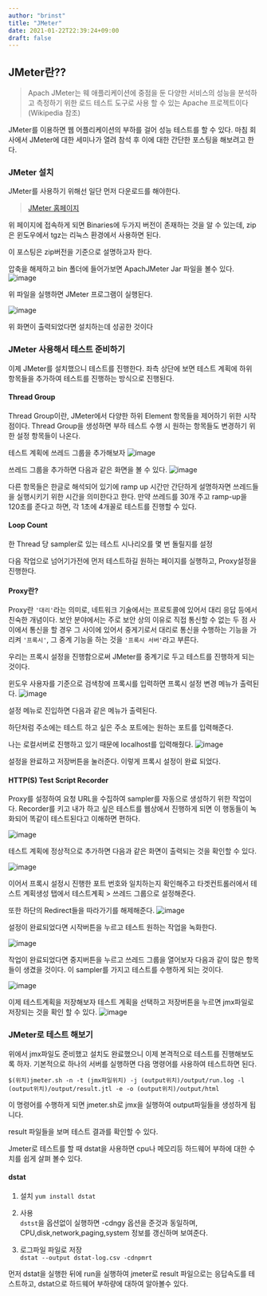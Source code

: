 ```yaml
---
author: "brinst"
title: "JMeter"
date: 2021-01-22T22:39:24+09:00
draft: false
---
```


## JMeter란??
>Apach JMeter는 웨 애플리케이션에 중점을 둔 다양한 서비스의 성능을 분석하고 측정하기 위한 로드 테스트 도구로 사용 할 수 있는 Apache 프로젝트이다(Wikipedia 참조)

JMeter를 이용하면 웹 어플리케이션의 부하를 걸어 성능 테스트를 할 수 있다.
마침 회사에서 JMeter에 대한 세미나가 열려 참석 후 이에 대한 간단한 포스팅을 해보려고 한다.

### JMeter 설치
JMeter를 사용하기 위해선 일단 먼저 다운로드를 해야한다.
>[JMeter 홈페이지](https://jmeter.apache.org/download_jmeter.cgi)

위 페이지에 접속하게 되면 Binaries에 두가지 버전이 존재하는 것을 알 수 있는데,
zip은 윈도우에서 tgz는 리눅스 환경에서 사용하면 된다.

이 포스팅은 zip버전을 기준으로 설명하고자 한다.

압축을 해제하고 bin 폴더에 들어가보면 ApachJMeter Jar 파일을 볼수 있다.
![image](https://user-images.githubusercontent.com/60083557/105463231-154aa380-5cd3-11eb-8877-1ec9a6e9a344.png)

위 파일을 실행하면 JMeter 프로그램이 실행된다.


![image](https://user-images.githubusercontent.com/60083557/105463385-55aa2180-5cd3-11eb-80f6-d30d3e453da8.png)

위 화면이 출력되었다면 설치하는데 성공한 것이다

### JMeter 사용해서 테스트 준비하기
이제 JMeter를 설치했으니 테스트를 진행한다.
좌측 상단에 보면 테스트 계획에 하위 항목들을 추가하여 테스트를 진행하는 방식으로 진행된다. 

#### Thread Group
Thread Group이란, JMeter에서 다양한 하위 Element 항목들을 제어하기 위한 시작점이다. Thread Group을 생성하면 부하 테스트 수행 시 원하는 항목들도 변경하기 위한 설정 항목들이 나온다.

테스트 계획에 쓰레드 그룹을 추가해보자
![image](https://user-images.githubusercontent.com/60083557/105463699-cbae8880-5cd3-11eb-8d4f-69fb0d44a4c1.png)

쓰레드 그룹을 추가하면 다음과 같은 화면을 볼 수 있다.
![image](https://user-images.githubusercontent.com/60083557/105463902-1203e780-5cd4-11eb-8dff-2f928991001b.png)

다른 항목들은 한글로 해석되어 있기에 ramp up 시간만 간단하게 설명하자면 쓰레드들을 실행시키기 위한 시간을 의미한다고 한다.
만약 쓰레드를 30개 주고 ramp-up을 120초를 준다고 하면, 각 1초에 4개꼴로 테스트를 진행할 수 있다.

#### Loop Count
한 Thread 당 sampler로 있는 테스트 시나리오를 몇 번 돌릴지를 설정

다음 작업으로 넘어기가전에 먼저 테스트하길 원하는 페이지를 실행하고, Proxy설정을 진행한다.

#### Proxy란?
Proxy란 `'대리'`라는 의미로, 네트워크 기술에서는 프로토콜에 있어서 대리 응답 등에서 친숙한 개념이다.
보안 분야에서는 주로 보안 상의 이유로 직접 통신할 수 없는 두 점 사이에서 통신을 할 경우 그 사이에 있어서 중게기로서 대리로 통신을 수행하는 기능을 가리켜 `'프록시'`, 그 중계 기능을 하는 것을 `'프록시 서버'`라고 부른다.

우리는 프록시 설정을 진행함으로써 JMeter를 중계기로 두고 테스트를 진행하게 되는 것이다.

윈도우 사용자를 기준으로 검색창에 프록시를 입력하면 프록시 설정 변경 메뉴가 출력된다.
![image](https://user-images.githubusercontent.com/60083557/105465223-fef21700-5cd5-11eb-9267-1bbcd320f9ea.png)

설정 메뉴로 진입하면 다음과 같은 메뉴가 출력된다.

하단처럼 주소에는 테스트 하고 싶은 주소 포트에는 원하는 포트를 입력해준다.

나는 로컬서버로 진행하고 있기 때문에 localhost를 입력해줬다.
![image](https://user-images.githubusercontent.com/60083557/105465380-2ba62e80-5cd6-11eb-81c7-5cce66e035a1.png)

설정을 완료하고 저장버튼을 눌러준다. 이렇게 프록시 설정이 완료 되었다.


#### HTTP(S) Test Script Recorder
Proxy를 설정하여 요청 URL을 수집하여 sampler를 자동으로 생성하기 위한 작업이다.
Recorder를 키고 내가 하고 싶은 테스트를 웹상에서 진행하게 되면 이 행동들이 녹화되어 똑같이 테스트된다고 이해하면 편하다.

![image](https://user-images.githubusercontent.com/60083557/105464287-a79f7700-5cd4-11eb-80c5-20b86792a2a8.png)

테스트 계획에 정상적으로 추가하면 다음과 같은 화면이 출력되는 것을 확인할 수 있다.

![image](https://user-images.githubusercontent.com/60083557/105464679-4af08c00-5cd5-11eb-9ba3-e476c2174aa5.png)

이어서 프록시 설정시 진행한 포트 번호와 일치하는지 확인해주고
타겟컨트롤러에서 테스트 계획생성 탭에서 테스트계획 > 쓰레드 그룹으로 설정해준다.

또한 하단의 Redirect들을 따라가기를 해제해준다.
![image](https://user-images.githubusercontent.com/60083557/105466017-0534c300-5cd7-11eb-82f2-ef436972fd3c.png)


설정이 완료되었다면 시작버튼을 누르고 테스트 원하는 작업을 녹화한다.

![image](https://user-images.githubusercontent.com/60083557/105466444-93a94480-5cd7-11eb-8d49-044a62a1cb46.png)

작업이 완료되었다면 중지버튼을 누르고 쓰레드 그룹을 열어보자
다음과 같이 많은 항목들이 생겼을 것이다.
이 sampler를 가지고 테스트를 수행하게 되는 것이다.

![image](https://user-images.githubusercontent.com/60083557/105466681-f26ebe00-5cd7-11eb-8a11-886edbc23500.png)

이제 테스트계획을 저장해보자
테스트 계획을 선택하고 저장버튼을 누르면 jmx파일로 저장되는 것을 확인 할 수 있다.
![image](https://user-images.githubusercontent.com/60083557/105466824-29dd6a80-5cd8-11eb-93e3-7d5fd0296193.png)

### JMeter로 테스트 해보기
위에서 jmx파일도 준비했고 설치도 완료했으니 이제 본격적으로 테스트를 진행해보도록 하자.
기본적으로 하나의 서버를 실행하면 다음 명령어를 사용하여 테스트하면 된다.
```
$(위치)jmeter.sh -n -t (jmx파일위치) -j (output위치)/output/run.log -l (output위치)/output/result.jtl -e -o (output위치)/output/html 
```

이 명령어를 수행하게 되면 jmeter.sh로 jmx을 실행하여 output파일들을 생성하게 됩니다.

result 파일들을 보며 테스트 결과를 확인할 수 있다.

Jmeter로 테스트를 할 때 dstat을 사용하면 cpu나 메모리등 하드웨어 부하에 대한 수치를 쉽게 살펴 볼수 있다.

#### dstat
1. 설치
`yum install dstat`

2. 사용<br>
`dstst`을 옵션없이 실행하면 -cdngy 옵션을 준것과 동일하며, CPU,disk,network,paging,system 정보를 갱신하며 보여준다.

3. 로그파일 파일로 저장<br>
`dstat --output dstat-log.csv -cdnpmrt`<Br>


먼저 dstat을 실행한 뒤에 run을 실행하여 jmeter로 result 파일으로는 응답속도를 테스트하고, dstat으로 하드웨어 부하량에 대하여 알아볼수 있다.

